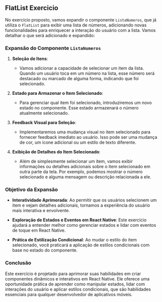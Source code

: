 ## FlatList Exercicio

No exercício proposto, vamos expandir o componente `ListaNumeros`, que já utiliza o `FlatList` para exibir uma lista de números, adicionando novas funcionalidades para enriquecer a interação do usuário com a lista. Vamos detalhar o que será adicionado e expandido:

### Expansão do Componente `ListaNumeros`

1. **Seleção de Itens**:
   - Vamos adicionar a capacidade de selecionar um item da lista. Quando um usuário toca em um número na lista, esse número será destacado ou marcado de alguma forma, indicando que foi selecionado.

2. **Estado para Armazenar o Item Selecionado**:
   - Para gerenciar qual item foi selecionado, introduziremos um novo estado no componente. Esse estado armazenará o número atualmente selecionado.

3. **Feedback Visual para Seleção**:
   - Implementaremos uma mudança visual no item selecionado para fornecer feedback imediato ao usuário. Isso pode ser uma mudança de cor, um ícone adicional ou um estilo de texto diferente.

4. **Exibição de Detalhes do Item Selecionado**:
   - Além de simplesmente selecionar um item, vamos exibir informações ou detalhes adicionais sobre o item selecionado em outra parte da tela. Por exemplo, podemos mostrar o número selecionado e alguma mensagem ou descrição relacionada a ele.

### Objetivo da Expansão

- **Interatividade Aprimorada**: Ao permitir que os usuários selecionem um item e vejam detalhes adicionais, tornamos a experiência do usuário mais interativa e envolvente.

- **Exploração de Estados e Eventos em React Native**: Este exercício ajudará a entender melhor como gerenciar estados e lidar com eventos de toque em React Native.

- **Prática de Estilização Condicional**: Ao mudar o estilo do item selecionado, você praticará a aplicação de estilos condicionais com base no estado do componente.

### Conclusão

Este exercício é projetado para aprimorar suas habilidades em criar componentes dinâmicos e interativos em React Native. Ele oferece uma oportunidade prática de aprender como manipular estados, lidar com interações do usuário e aplicar estilos condicionais, que são habilidades essenciais para qualquer desenvolvedor de aplicativos móveis.